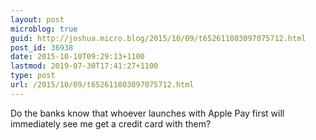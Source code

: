 ```yaml
---
layout: post
microblog: true
guid: http://joshua.micro.blog/2015/10/09/t652611803097075712.html
post_id: 36938
date: 2015-10-10T09:29:13+1100
lastmod: 2019-07-30T17:41:27+1100
type: post
url: /2015/10/09/t652611803097075712.html
---
```

Do the banks know that whoever launches with Apple Pay first will immediately see me get a credit card with them?
